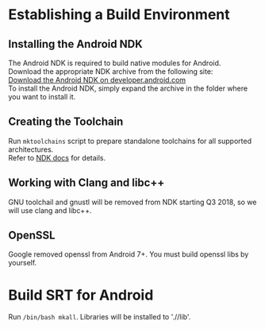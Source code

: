 # Establishing a Build Environment
## Installing the Android NDK
The Android NDK is required to build native modules for Android.  
Download the appropriate NDK archive from the following site:  
[Download the Android NDK on developer.android.com](https://developer.android.com/ndk/downloads/index.html)  
To install the Android NDK, simply expand the archive in the folder where you want to install it.
## Creating the Toolchain
Run ```mktoolchains``` script to prepare standalone toolchains for all supported architectures.  
Refer to [NDK docs](https://developer.android.com/ndk/guides/standalone_toolchain.html) for details.
## Working with Clang and libc++
GNU toolchail and gnustl will be removed from NDK starting Q3 2018, so we will use clang and libc++.
## OpenSSL
Google removed openssl from Android 7+. You must build openssl libs by yourself.
# Build SRT for Android
Run ```/bin/bash mkall```. Libraries will be installed to './<target-architecture>/lib'.
